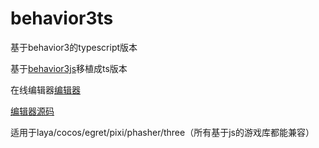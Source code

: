 # behavior3ts
基于behavior3的typescript版本

基于[behavior3js](https://github.com/behavior3/behavior3js)移植成ts版本

在线编辑器[编辑器](http://www.womenzhai.cn:8090/behaviorTree3/#/editor)

[编辑器源码](https://github.com/behavior3/behavior3editor)

适用于laya/cocos/egret/pixi/phasher/three（所有基于js的游戏库都能兼容）
